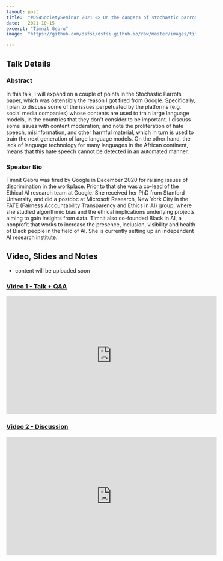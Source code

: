 ```yaml
---
layout: post
title:  "#DS4SocietySeminar 2021 <> On the dangers of stochastic parrots"
date:   2021-10-15
excerpt: "Timnit Gebru"
image:  "https://github.com/dsfsi/dsfsi.github.io/raw/master/images/timnit.png"

---
```


## Talk Details
### Abstract
In this talk, I will expand on a couple of points in the Stochastic Parrots paper, which was ostensibly the reason I got fired from Google.  Specifically, I plan to discuss some of the issues perpetuated by the platforms  (e.g. social media companies) whose contents are used to train large language models, in the countries that they don't consider to be important. I discuss some issues with content moderation, and note the proliferation of hate speech, misinformation, and other harmful material, which in turn is used to train the next generation of large language models. On the other hand, the lack of language technology for many languages in the African continent, means that this hate speech cannot be detected in an automated manner.


### Speaker Bio
Timnit Gebru was fired by Google in December 2020 for raising issues of discrimination in the workplace. Prior to that she was a co-lead of the Ethical AI research team at Google. She received her PhD from Stanford University, and did a postdoc at Microsoft Research, New York City in the FATE (Fairness Accountability Transparency and Ethics in AI) group, where she studied algorithmic bias and the ethical implications underlying projects aiming to gain insights from data. Timnit also co-founded Black in AI, a nonprofit that works to increase the presence, inclusion, visibility and health of Black people in the field of AI. She is currently setting up an independent AI research institute.



## Video, Slides and Notes

* content will be uploaded soon 
    
### [Video 1 - Talk + Q&A](https://youtu.be/aklxShD7e7s)
<iframe width="560" height="315" src="https://www.youtube.com/embed/aklxShD7e7s" title="YouTube video player" frameborder="0" allow="accelerometer; autoplay; clipboard-write; encrypted-media; gyroscope; picture-in-picture" allowfullscreen></iframe>

### [Video 2 - Discussion](https://youtu.be/s9lmQSqxBWg)
<iframe width="560" height="315" src="https://www.youtube.com/embed/s9lmQSqxBWg" title="YouTube video player" frameborder="0" allow="accelerometer; autoplay; clipboard-write; encrypted-media; gyroscope; picture-in-picture" allowfullscreen></iframe>
